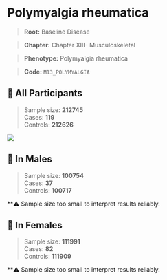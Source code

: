 # Polymyalgia rheumatica

> **Root:** Baseline Disease  

> **Chapter:** Chapter XIII- Musculoskeletal  

> **Phenotype:** Polymyalgia rheumatica  

> **Code:** `M13_POLYMYALGIA`

## 🧪 All Participants  
> Sample size: **212745**  
> Cases: **119**  
> Controls: **212626**
<img src="/Disease/Figures/ALL/Baseline/M13_POLYMYALGIA.png"/>
<CsvTable src="/public/Disease/Data/ALL/Baseline/LG_M13_POLYMYALGIA.csv" label="🔍 View full results" />

## 👨 In Males  
> Sample size: **100754**  
> Cases: **37**  
> Controls: **100717**

**⚠️ Sample size too small to interpret results reliably.

## 👩 In Females  
> Sample size: **111991**  
> Cases: **82**  
> Controls: **111909**

**⚠️ Sample size too small to interpret results reliably.
